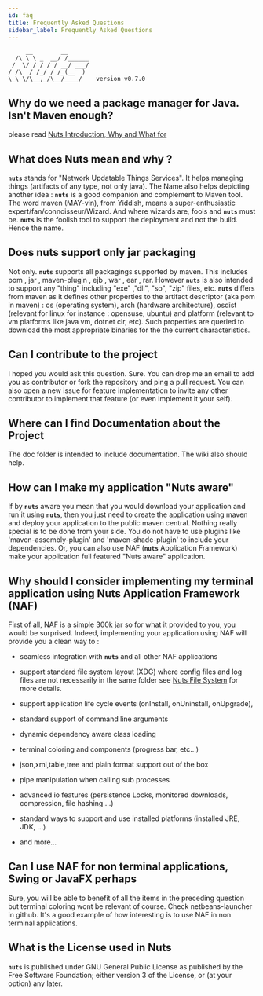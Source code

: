```yaml
---
id: faq
title: Frequently Asked Questions
sidebar_label: Frequently Asked Questions
---
```


```
     __        __    
  /\ \ \ _  __/ /______
 /  \/ / / / / __/ ___/
/ /\  / /_/ / /_(__  )
\_\ \/\__,_/\__/____/    version v0.7.0
```

## Why do we need a package manager for Java. Isn't **Maven** enough?
please read [Nuts Introduction, Why and What for](../intro/nuts-and-maven.md)


## What does Nuts mean and why ?
**```nuts```** stands for "Network Updatable Things Services". It helps managing things (artifacts of any type, not only java).
The Name also helps depicting another idea : **```nuts```** is a good companion and complement to Maven tool. The word maven (MAY-vin), from Yiddish, means a super-enthusiastic expert/fan/connoisseur/Wizard.
And where wizards are, fools and **```nuts```** must be. **```nuts```** is the foolish tool to support the deployment and not the build. 
Hence the name.


## Does nuts support only jar packaging
Not only. **```nuts```** supports all packagings supported by maven. This includes  pom , jar , maven-plugin , ejb , war , ear , rar.
However **```nuts```** is also intended to support any "thing" including "exe" ,"dll", "so", "zip" files, etc.
**```nuts```** differs from maven as it defines other properties to the artifact descriptor (aka pom in maven) : os (operating system), 
arch (hardware architecture), osdist (relevant for linux for instance : opensuse, ubuntu) and platform (relevant to vm platforms like java vm, dotnet clr, etc).
Such properties are queried to download the most appropriate binaries for the the current characteristics.


## Can I contribute to the project
I hoped you would ask this question. Sure. 
You can drop me an email to add you as contributor or fork the repository and ping a pull request. 
You can also open a new issue for feature implementation to invite any other contributor to implement that feature (or even implement it your self).

## Where can I find Documentation about the Project
The doc folder is intended to include documentation. The wiki also should help. 

## How can I make my application "Nuts aware"
If by **```nuts```** aware you mean that you would download your application and run it using **```nuts```**, then you just need to create the application using maven and deploy your application to the public maven central.
Nothing really special is to be done from your side. You do not have to use plugins like 'maven-assembly-plugin' and 'maven-shade-plugin' to include your dependencies.
Or, you can also use NAF (**```nuts```** Application Framework) make your application full featured "Nuts aware" application.

## Why should I consider implementing my terminal application using Nuts Application Framework (NAF)
First of all, NAF is a simple 300k jar so for what it provided to you, you would be surprised. 
Indeed, implementing your application using NAF will provide you a clean way to :
* seamless integration with **```nuts```** and all other NAF applications

* support standard file system layout (XDG) where config files and log files are not necessarily in the same folder see [Nuts File System](../advanced/filesystem.md) for more details.

* support application life cycle events (onInstall, onUninstall, onUpgrade), 

* standard support of command line arguments

* dynamic dependency aware class loading

* terminal coloring and components (progress bar, etc...)

* json,xml,table,tree and plain format support out of the box

* pipe manipulation when calling sub processes

* advanced io features (persistence Locks, monitored downloads, compression, file hashing....)

* standard ways to support and use installed platforms (installed JRE, JDK, ...)

* and more...


## Can I use NAF for non terminal applications, Swing or JavaFX perhaps
Sure, you will be able to benefit of all the items in the preceding question but terminal coloring wont be relevant of course. 
Check netbeans-launcher in github. It's a good example of how interesting is to use NAF in non terminal applications. 


## What is the License used in Nuts
**```nuts```** is published under GNU General Public License as published by the Free Software Foundation; either version 3 of the License, or (at your option) any later.

